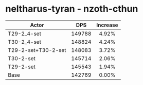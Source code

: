 # neltharus-tyran - nzoth-cthun
| Actor | DPS | Increase |
|---|:---:|:---:|
|T29-2_4-set|149788|4.92%|
|T30-2_4-set|148824|4.24%|
|T29-2-set+T30-2-set|148083|3.72%|
|T30-2-set|145714|2.06%|
|T29-2-set|145543|1.94%|
|Base|142769|0.00%|
